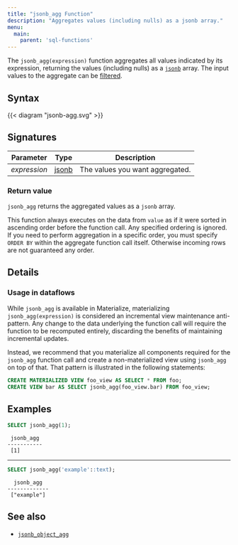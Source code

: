 ```yaml
---
title: "jsonb_agg Function"
description: "Aggregates values (including nulls) as a jsonb array."
menu:
  main:
    parent: 'sql-functions'
---
```


The `jsonb_agg(expression)` function aggregates all values indicated by its expression,
returning the values (including nulls) as a [`jsonb`](/sql/types/jsonb) array.
The input values to the aggregate can be [filtered](../filters).

## Syntax

{{< diagram "jsonb-agg.svg" >}}

## Signatures

Parameter | Type | Description
----------|------|------------
_expression_ | [jsonb](../../types) | The values you want aggregated.

### Return value

`jsonb_agg` returns the aggregated values as a `jsonb` array.

This function always executes on the data from `value` as if it were sorted in ascending order before the function call. Any specified ordering is
ignored. If you need to perform aggregation in a specific order, you must specify `ORDER BY` within the aggregate function call itself. Otherwise incoming rows are not guaranteed any order.

## Details

### Usage in dataflows

While `jsonb_agg` is available in Materialize, materializing `jsonb_agg(expression)`
is considered an incremental view maintenance anti-pattern. Any change to the data
underlying the function call will require the function to be recomputed entirely,
discarding the benefits of maintaining incremental updates.

Instead, we recommend that you materialize all components required for the
`jsonb_agg` function call and create a non-materialized view using `jsonb_agg`
on top of that. That pattern is illustrated in the following statements:

```sql
CREATE MATERIALIZED VIEW foo_view AS SELECT * FROM foo;
CREATE VIEW bar AS SELECT jsonb_agg(foo_view.bar) FROM foo_view;
```

## Examples

```sql
SELECT jsonb_agg(1);
```
```nofmt
 jsonb_agg
-----------
 [1]
```
<hr/>

```sql
SELECT jsonb_agg('example'::text);
```
```nofmt
  jsonb_agg
-------------
 ["example"]
```

## See also

* [`jsonb_object_agg`](/sql/functions/jsonb_object_agg)
